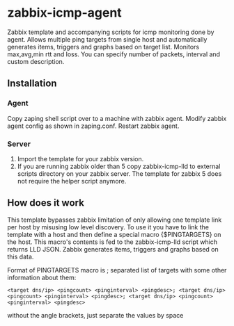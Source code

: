 # zabbix-icmp-agent
Zabbix template and accompanying scripts for icmp monitoring done by agent. Allows multiple ping targets from single host and automatically generates items, triggers and graphs based on target list. Monitors max,avg,min rtt and loss. You can specify number of packets, interval and custom description.

## Installation
### Agent
Copy zaping shell script over to a machine with zabbix agent. Modify zabbix agent config as shown in zaping.conf. Restart zabbix agent.

### Server
1. Import the template for your zabbix version.
2. If you are running zabbix older than 5 copy zabbix-icmp-lld to external scripts directory on your zabbix server. The template for zabbix 5 does not require the helper script anymore.

## How does it work
This template bypasses zabbix limitation of only allowing one template link per host by misusing low level discovery. To use it you have to link the template with a host and then define a special macro {$PINGTARGETS} on the host. This macro's contents is fed to the zabbix-icmp-lld script which returns LLD JSON. Zabbix generates items, triggers and graphs based on this data.

Format of PINGTARGETS macro is ; separated list of targets with some other information about them:
```
<target dns/ip> <pingcount> <pinginterval> <pingdesc>; <target dns/ip> <pingcount> <pinginterval> <pingdesc>; <target dns/ip> <pingcount> <pinginterval> <pingdesc>
```
without the angle brackets, just separate the values by space


